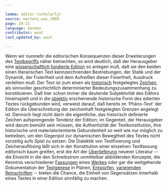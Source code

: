 ```yaml
---

lemma: editor (scholarly)
source: martens_was_1989
page: 20-21
language: German
contributor: wout
last_updated_by: wout

---
```


Wenn wir nunmehr die editorischen Konsequenzen dieser Erweiterungen des [Textbegriffs](text.html) näher betrachten, so wird deutlich, daß der Herausgeber eine [wissenschaftlich fundierte Edition](editionScholarly.html) so anlegen muß, daß sie den beiden einen literarischen Text kennzeichnenden Bestrebungen, der Statik und der Dynamik, der Fixiertheit und dem Aufreißen dieser Fixiertheit, Ausdruck verleihen muß. Der Text ist zum einen als [historisch](history.html) festgelegtes [Zeichen](textSign.html), als sinnvoller geschichtlich determinierter Bedeutungszusammenhang zu konstituieren. Daß hier schon immer die deutende Subjektivität des Editors hineinspielt und in die [objektiv](objectivity.html) erscheinende historische Form des edierten Textes rückgebunden wird, verweist darauf, daß bereits im 'Phäno-Text' der Edition die Überschreitung der zeichenhaft festgelegten Grenzen angelegt ist. Dennoch liegt nicht darin die eigentliche, das historisch definierte Zeichen aufsprengende Tendenz der Edition; im Gegenteil, der Herausgeber wird darum bemüht sein müssen, die Authentizität der Textkonstitution, ihre historische und materialorientierte Gebundenheit so weit wie nur möglich zu betreiben, um den Gegenpol zur dynamischen Bewegtheit des Textes nicht vorzeitig aufs Spiel zu setzen. Die Dialektik von Textfixierung und Zeichenauflösing läßt sich in der Konstitution einer einzelnen Textfassung editorisch kaum greifen, erst die Art der [Überlieferung](textualTransmission.html) neuerer Literatur -- die Einsicht in die den Schreibstrom unmittelbar abbildenden Konzepte, die Kenntnis verschiedener [Fassungen](version.html) eines [Werkes](work.html) oder gar die weitgehende Dokumentation der [Textgenese](genesis.html) in Plänen, [Entwürfen](sketch.html), [varierenden](variant.html) [Reinschriften](fairCopy.html) -- bieten die Chance, die Einheit von Gegensätzen innerhalb eines Textes in einer Edition sinnfällig zu machen.
